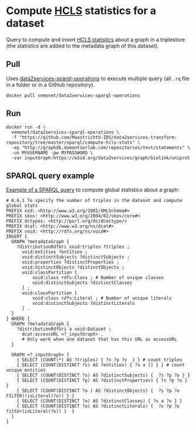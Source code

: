 # Compute [HCLS](https://www.w3.org/TR/hcls-dataset) statistics for a dataset

Query to compute and insert [HCLS statistics](https://www.w3.org/TR/hcls-dataset/#s6_6) about a graph in a triplestore (the statistics are added to the metadata graph of this dataset).

## Pull

Uses [data2services-sparql-operations](https://hub.docker.com/r/vemonet/data2services-sparql-operations) to execute multiple query (all `.rq` file in a folder or in a GitHub repository).

```shell
docker pull vemonet/data2services-sparql-operations
```

## Run

```shell
docker run -d \
  vemonet/data2services-sparql-operations \
  -f "https://github.com/MaastrichtU-IDS/data2services-transform-repository/tree/master/sparql/compute-hcls-stats" \
  -ep "http://graphdb.dumontierlab.com/repositories/test/statements" \
  -un MYUSERNAME -pw MYPASSWORD \
  -var inputGraph:https://w3id.org/data2services/graph/biolink/uniprot
```

## SPARQL query example

[Example of a SPARQL query](https://github.com/MaastrichtU-IDS/data2services-insert/blob/master/compute-hcls-stats/1_1_global_stats_counts.rq) to compute global statistics about a graph:

```SPARQL
# 6.6.1 To specify the number of triples in the dataset and compute global stats
PREFIX xsd: <http://www.w3.org/2001/XMLSchema#>
PREFIX skos: <http://www.w3.org/2004/02/skos/core#>
PREFIX dctypes: <http://purl.org/dc/dcmitype/>
PREFIX dcat: <http://www.w3.org/ns/dcat#>
PREFIX void: <http://rdfs.org/ns/void#>
INSERT {
  GRAPH ?metadataGraph {
    ?distributionRdfUri void:triples ?triples ;
      void:entities ?entities ;
      void:distinctSubjects ?distinctSubjects ;
      void:properties ?distinctProperties ;
      void:distinctObjects ?distinctObjects ;
      void:classPartition [
          void:class rdfs:Class ; # Number of unique classes
          void:distinctSubjects ?distinctClasses 
      ] ;
      void:classPartition [
          void:class rdfs:Literal ; # Number of unique literals
          void:distinctSubjects ?distinctLiterals 
      ] .
  }
} WHERE { 
  GRAPH ?metadataGraph {
    ?distributionRdfUri a void:Dataset ;
      dcat:accessURL <?_inputGraph> . 
      # Only work when one dataset that has this URL as accessURL
  }

  GRAPH <?_inputGraph> {
    { SELECT (COUNT(*) AS ?triples) { ?s ?p ?o  } } # count triples
    { SELECT (COUNT(DISTINCT ?s) AS ?entities) { ?s a [] } } # count unique entities
    { SELECT (COUNT(DISTINCT ?s) AS ?distinctSubjects) {  ?s ?p ?o } }
    { SELECT (COUNT(DISTINCT ?p) AS ?distinctProperties) { ?s ?p ?o } }
    { SELECT (COUNT(DISTINCT ?o ) AS ?distinctObjects) {  ?s ?p ?o  FILTER(!isLiteral(?o)) } }
    { SELECT (COUNT(DISTINCT ?o) AS ?distinctClasses) { ?s a ?o } }
    { SELECT (COUNT(DISTINCT ?o) AS ?distinctLiterals) {  ?s ?p ?o  filter(isLiteral(?o)) }  }
  }
}
```

